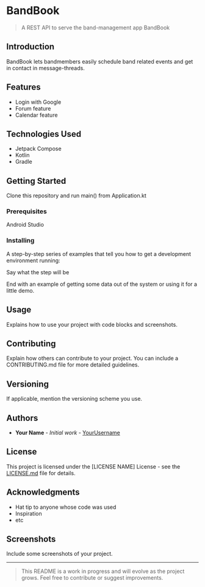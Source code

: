 # BandBook

> A REST API to serve the band-management app BandBook

## Introduction

BandBook lets bandmembers easily schedule band related events and get in contact in message-threads.

## Features

- Login with Google
- Forum feature
- Calendar feature

## Technologies Used

- Jetpack Compose
- Kotlin
- Gradle

## Getting Started

Clone this repository and run main() from Application.kt

### Prerequisites

Android Studio

### Installing

A step-by-step series of examples that tell you how to get a development environment running:

Say what the step will be


End with an example of getting some data out of the system or using it for a little demo.

## Usage

Explains how to use your project with code blocks and screenshots.

## Contributing

Explain how others can contribute to your project. You can include a CONTRIBUTING.md file for more detailed guidelines.

## Versioning

If applicable, mention the versioning scheme you use.

## Authors

- **Your Name** - *Initial work* - [YourUsername](https://github.com/YourUsername)

## License

This project is licensed under the [LICENSE NAME] License - see the [LICENSE.md](LICENSE.md) file for details.

## Acknowledgments

- Hat tip to anyone whose code was used
- Inspiration
- etc

## Screenshots

Include some screenshots of your project.

---

> This README is a work in progress and will evolve as the project grows. Feel free to contribute or suggest improvements.

